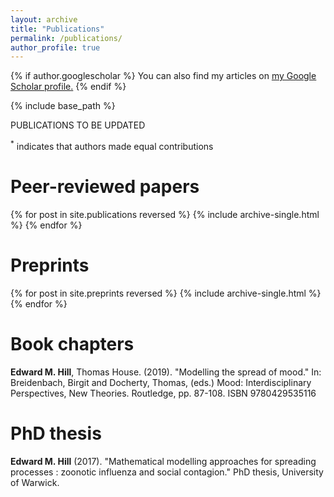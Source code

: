 ```yaml
---
layout: archive
title: "Publications"
permalink: /publications/
author_profile: true
---
```


{% if author.googlescholar %}
  You can also find my articles on <u><a href="{{author.googlescholar}}">my Google Scholar profile</a>.</u>
{% endif %}

{% include base_path %}

PUBLICATIONS TO BE UPDATED

<sup>*</sup> indicates that authors made equal contributions

# Peer-reviewed papers

{% for post in site.publications reversed %}
  {% include archive-single.html %}
{% endfor %}

# Preprints

{% for post in site.preprints reversed %}
  {% include archive-single.html %}
{% endfor %}

# Book chapters

**Edward M. Hill**, Thomas House. (2019). &quot;Modelling the spread of mood.&quot; In: Breidenbach, Birgit and Docherty, Thomas, (eds.) Mood: Interdisciplinary Perspectives, New Theories. Routledge, pp. 87-108. ISBN 9780429535116 <br/>
<a href="https://doi.org/10.4324/9780429259432" target="_blank"><i class="fas fa-fw fa-link zoom" aria-hidden="true"></i></a>

# PhD thesis

**Edward M. Hill** (2017). &quot;Mathematical modelling approaches for spreading processes : zoonotic influenza and social contagion.&quot; PhD thesis, University of Warwick. <br/>
<a href="http://wrap.warwick.ac.uk/91483/" target="_blank"><i class="fas fa-fw fa-link zoom" aria-hidden="true"></i></a>
<a href="http://wrap.warwick.ac.uk/91483/1/WRAP_Theses_Hill_2017.pdf" target="_blank"><i class="fas fa-fw fa-file-pdf zoom" aria-hidden="true"></i></a>
